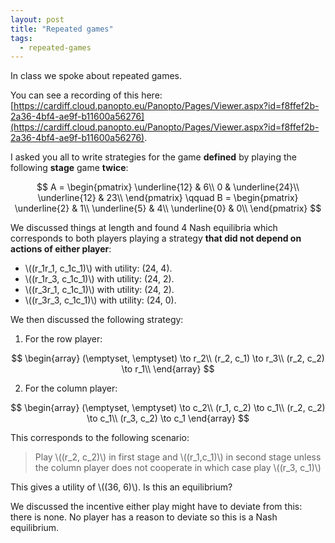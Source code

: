 ```yaml
---
layout: post
title: "Repeated games"
tags:
  - repeated-games
---
```


In class we spoke about repeated games.

You can see a recording of this here: [https://cardiff.cloud.panopto.eu/Panopto/Pages/Viewer.aspx?id=f8ffef2b-2a36-4bf4-ae9f-b11600a56276](https://cardiff.cloud.panopto.eu/Panopto/Pages/Viewer.aspx?id=f8ffef2b-2a36-4bf4-ae9f-b11600a56276).

I asked you all to write strategies for the game **defined** by playing the
following **stage** game **twice**:

$$
A =
\begin{pmatrix}
\underline{12} & 6\\
0 & \underline{24}\\
\underline{12} & 23\\
\end{pmatrix}
\qquad
B =
\begin{pmatrix}
\underline{2} & 1\\
\underline{5} & 4\\
\underline{0} & 0\\
\end{pmatrix}
$$

We discussed things at length and found 4 Nash equilibria which corresponds to
both players playing a strategy **that did not depend on actions of either
player**:

- \\((r_1r_1, c_1c_1)\\) with utility: (24, 4).
- \\((r_1r_3, c_1c_1)\\) with utility: (24, 2).
- \\((r_3r_1, c_1c_1)\\) with utility: (24, 2).
- \\((r_3r_3, c_1c_1)\\) with utility: (24, 0).

We then discussed the following strategy:

1. For the row player:

$$
\begin{array}
(\emptyset, \emptyset) \to r_2\\
(r_2, c_1) \to r_3\\
(r_2, c_2) \to r_1\\
\end{array}
$$

2. For the column player:

$$
\begin{array}
(\emptyset, \emptyset) \to c_2\\
(r_1, c_2) \to c_1\\
(r_2, c_2) \to c_1\\
(r_3, c_2) \to c_1
\end{array}
$$

This corresponds to the following scenario:

> Play \\((r_2, c_2)\\) in first stage and \\((r_1,c_1)\\) in second stage
> unless the column player does not cooperate in which case play \\((r_3, c_1)\\)

This gives a utility of \\((36, 6)\\). Is this an equilibrium?

We discussed the incentive either play might have to deviate from this: there is
none. No player has a reason to deviate so this is a Nash equilibrium.

